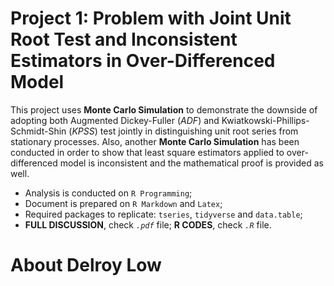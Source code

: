 # Project 1: Problem with Joint Unit Root Test and Inconsistent Estimators in Over-Differenced Model

This project uses **Monte Carlo Simulation** to demonstrate the downside of adopting both Augmented Dickey-Fuller (*ADF*) and Kwiatkowski-Phillips-Schmidt-Shin (*KPSS*) test jointly in distinguishing unit root series from stationary processes. Also, another **Monte Carlo Simulation** has been conducted in order to show that least square estimators applied to over-differenced model is inconsistent and the mathematical proof is provided as well. 

  * Analysis is conducted on `R Programming`;
  * Document is prepared on `R Markdown` and `Latex`;
  * Required packages to replicate: `tseries`, `tidyverse` and `data.table`;
  * **FULL DISCUSSION**, check *`.pdf`* file; **R CODES**, check *`.R`* file.

# About Delroy Low


